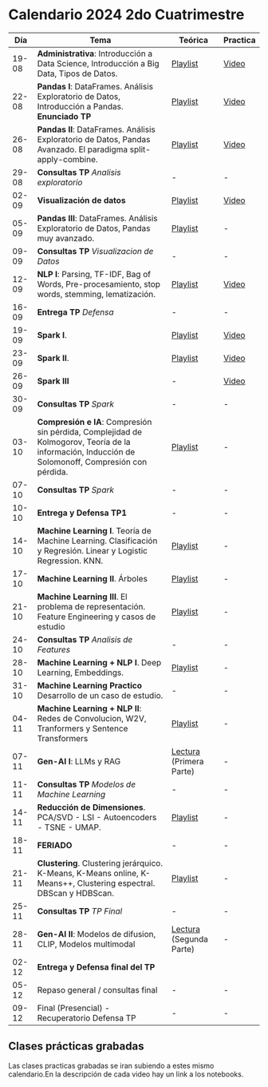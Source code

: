 # Calendario 2024 2do Cuatrimestre

| Día | Tema | Teórica | Practica |
|-----|------|---------|----------|
| 19-08 | **Administrativa**: Introducción a Data Science, Introducción a Big Data, Tipos de Datos.                                                          | [Playlist](https://www.youtube.com/playlist?list=PLeo_qKwGPZYevnuxYBfrvQ32zJJE2--Y4)         | [Video](https://www.youtube.com/watch?v=l51mg3bqrvU) |
| 22-08	| **Pandas I**: DataFrames. Análisis Exploratorio de Datos, Introducción a Pandas. **Enunciado TP**                                                  | [Playlist](https://youtube.com/playlist?list=PLeo_qKwGPZYcRxxR-GNmBcLbujTieWpQQ)             | [Video](https://www.youtube.com/watch?v=oimyT007xzA) |
| 26-08	| **Pandas II**: DataFrames. Análisis Exploratorio de Datos, Pandas Avanzado. El paradigma split-apply-combine.                                      | [Playlist](https://www.youtube.com/playlist?list=PLeo_qKwGPZYf9d23qU6_t6hl7ufyfclyW)         | [Video](https://www.youtube.com/watch?v=JP3Znr-FoKk) |
| 29-08	| **Consultas TP**  _Analisis exploratorio_                                                                                                          | - | - |
| 02-09	| **Visualización de datos**                                                                                                                         | [Playlist](https://www.youtube.com/playlist?list=PLeo_qKwGPZYf-OzcYqlPIJdU1AHQYb3Ga)         | [Video](https://youtu.be/eFLe9CuKVUE?list=PLeo_qKwGPZYepe_xgLwVUFx3cNt7KTbRE) |
| 05-09	| **Pandas III**: DataFrames. Análisis Exploratorio de Datos, Pandas muy avanzado.                                                                   | [Playlist](https://www.youtube.com/playlist?list=PLeo_qKwGPZYeu0ToyqSvq4fmUBrmRTkCp)         | - |
| 09-09	| **Consultas TP** _Visualizacion de Datos_                                                                                                          | - | - |
| 12-09	| **NLP I**: Parsing, TF-IDF, Bag of Words, Pre-procesamiento, stop words, stemming, lematización.                                                   | [Playlist](https://www.youtube.com/playlist?list=PLeo_qKwGPZYfkL8tu3Mg3_5xb1UYGvjWH)         | [Video](https://www.youtube.com/watch?v=KBjACJ4taJY) |
| 16-09	| **Entrega TP** _Defensa_                                                                                                                           | - | - |
| 19-09	| **Spark I**.                                                                                                                                       | [Playlist](https://www.youtube.com/playlist?list=PLeo_qKwGPZYck1nRMGJFeWIN2W5IrxoLO)         | [Video](https://youtu.be/PVrIAUX2eq0) |
| 23-09	| **Spark II**.                                                                                                                                      | [Playlist](https://www.youtube.com/playlist?list=PLeo_qKwGPZYeu_JRN8eQgzJUfaXUrhsk2)         | [Video](https://youtu.be/ec9sWPZh_II) |
| 26-09 | **Spark III**                                                                                                                                      | - | [Video](https://youtu.be/6KpSq1zjukA) |
| 30-09 | **Consultas TP** _Spark_                                                                                                                           | - | - |
| 03-10	| **Compresión e IA**: Compresión sin pérdida, Complejidad de Kolmogorov, Teoría de la información, Inducción de Solomonoff, Compresión con pérdida. | [Playlist](https://www.youtube.com/playlist?list=PLeo_qKwGPZYfKGWLlVG8J86OzRgJ8NLcJ)         | - |
| 07-10 | **Consultas TP** _Spark_                                                                                                                           | - | - |
| 10-10	| **Entrega y Defensa TP1**                                                                                                                          | - | - |
| 14-10	| **Machine Learning I**. Teoría de Machine Learning. Clasificación y Regresión. Linear y Logistic Regression. KNN.                                  | [Playlist](https://www.youtube.com/playlist?list=PLeo_qKwGPZYesnp_BG0RejQCfHnlthj-5)         | - |
| 17-10	| **Machine Learning II**. Árboles                                                                                                                   | [Playlist](https://www.youtube.com/playlist?list=PLeo_qKwGPZYeJQb-M1nE_cnj43uOKZtf2)         | - |
| 21-10	| **Machine Learning III**. El problema de representación. Feature Engineering y casos de estudio                                                    | [Playlist](https://www.youtube.com/playlist?list=PLeo_qKwGPZYf9JstrrlXBf_SSg66aEJQk)         | - |
| 24-10 | **Consultas TP** _Analisis de Features_                                                                                                            | - | - |
| 28-10 | **Machine Learning + NLP I**. Deep Learning, Embeddings.                                                                                           | [Playlist](https://www.youtube.com/playlist?list=PLeo_qKwGPZYeMhP2KGFWFHNDesRCyRB5j)         | - |
| 31-10 | **Machine Learning Practico** Desarrollo de un caso de estudio.                                                                                    | - | - |
| 04-11 | **Machine Learning + NLP II**: Redes de Convolucion, W2V, Tranformers y Sentence Transformers                                                      | [Playlist](https://www.youtube.com/playlist?list=PLeo_qKwGPZYc3ZKiKx5GJVHc1Qwsejgmx)         | - |
| 07-11 | **Gen-AI I**: LLMs y RAG                                                                                                                           | [Lectura](https://drive.google.com/file/d/1GEA-D-8802wsDNNPlYXE7IyeV8fwbuid/view?usp=sharing) (Primera Parte) | - |
| 11-11 | **Consultas TP** _Modelos de Machine Learning_                                                                                                     | - | - |
| 14-11 | **Reducción de Dimensiones**. PCA/SVD - LSI - Autoencoders - TSNE - UMAP.                                                                          | [Playlist](https://www.youtube.com/playlist?list=PLeo_qKwGPZYeTvoYdNOR9alvMUMfwq-1Z)         | - |
| 18-11 | **FERIADO**                                                                                                                                        | - | - |
| 21-11 | **Clustering**. Clustering jerárquico. K-Means, K-Means online, K-Means++, Clustering espectral. DBScan y HDBScan.                                 | [Playlist](https://www.youtube.com/playlist?list=PLeo_qKwGPZYd6IYbQsMwPSIbDNGsuqByW)         | - |
| 25-11 | **Consultas TP** _TP Final_                                                                                                                        | - | - |
| 28-11 | **Gen-AI II**: Modelos de difusion, CLIP, Modelos multimodal                                                                                       | [Lectura](https://drive.google.com/file/d/1GEA-D-8802wsDNNPlYXE7IyeV8fwbuid/view?usp=sharing) (Segunda Parte)                                   | - |
| 02-12 | **Entrega y Defensa final del TP**
| 05-12 | Repaso general / consultas final                                                                                                                   | - | - |
| 09-12 | Final (Presencial) - Recuperatorio Defensa TP                                                                                                      | - | - |

## Clases prácticas grabadas

Las clases practicas grabadas se iran subiendo a estes mismo calendario.En la descripción de cada video hay un link a los notebooks.
